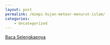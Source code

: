 ```yaml
---
layout: post
permalink: /mimpi-hujan-meteor-menurut-islam/
categories:
    - Uncategorized
---
```


[Baca Selengkapnya](/01)
